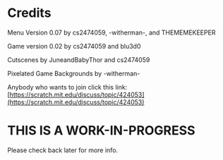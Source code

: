 # Credits
Menu Version 0.07 by cs2474059, -witherman-, and THEMEMEKEEPER


Game version 0.02 by cs2474059 and blu3d0


Cutscenes by JuneandBabyThor and cs2474059


Pixelated Game Backgrounds by -witherman-


Anybody who wants to join click this link:
[https://scratch.mit.edu/discuss/topic/424053](https://scratch.mit.edu/discuss/topic/424053)


# THIS IS A WORK-IN-PROGRESS
Please check back later for more info.
